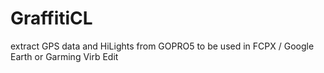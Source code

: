 # GraffitiCL
extract GPS data and HiLights from GOPRO5 to be used in  FCPX / Google Earth or Garming Virb Edit
